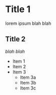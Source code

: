 # Title 1
lorem ipsum blah blah

## Title 2
_blah blah_
*  Item 1
*  Item 2
*  Item 3
    *  Item 3a
    *  Item 3b
    *  Item 3c
